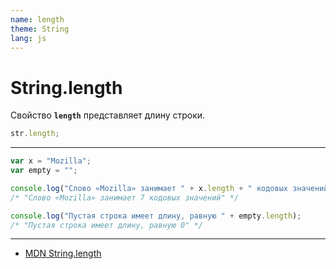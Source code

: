 ```yaml
---
name: length
theme: String
lang: js
---
```


# String.length

Свойство **`length`** представляет длину строки.

```js
str.length;
```

---

```js
var x = "Mozilla";
var empty = "";

console.log("Слово «Mozilla» занимает " + x.length + " кодовых значений");
/* "Слово «Mozilla» занимает 7 кодовых значений" */

console.log("Пустая строка имеет длину, равную " + empty.length);
/* "Пустая строка имеет длину, равную 0" */
```

---

- [MDN String.length](https://developer.mozilla.org/ru/docs/Web/JavaScript/Reference/Global_Objects/String/length)
